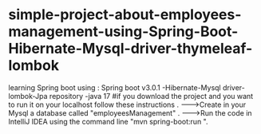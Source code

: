 # simple-project-about-employees-management-using-Spring-Boot-Hibernate-Mysql-driver-thymeleaf-lombok
learning Spring boot  using : Spring boot v3.0.1 -Hibernate-Mysql driver-lombok-Jpa repository -java 17 
#if you download the project and you want to run it on your localhost follow these instructions .
--->Create in your Mysql a database called "employeesManagement" .
--->Run the code in IntelliJ IDEA  using the command line "mvn spring-boot:run ".


